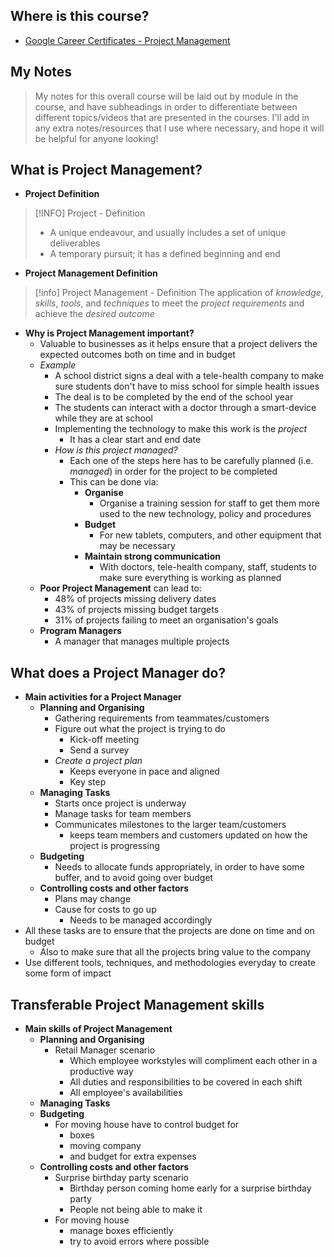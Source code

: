 ## Where is this course?
- [Google Career Certificates - Project Management](https://www.coursera.org/professional-certificates/google-project-management)

## My Notes
> My notes for this overall course will be laid out by module in the course, and have subheadings in order to differentiate between different topics/videos that are presented in the courses. I'll add in any extra notes/resources that I use where necessary, and hope it will be helpful for anyone looking!

## What is Project Management?

- **Project Definition**
> [!INFO] Project - Definition
> - A unique endeavour, and usually includes a set of unique deliverables
> - A temporary pursuit; it has a defined beginning and end

- **Project Management Definition**
> [!info] Project Management - Definition
> The application of *knowledge*, *skills*, *tools*, and *techniques* to meet the *project requirements* and achieve the *desired outcome* 

- **Why is Project Management important?**
	- Valuable to businesses as it helps ensure that a project delivers the expected outcomes both on time and in budget
	- *Example*
		- A school district signs a deal with a tele-health company to make sure students don't have to miss school for simple health issues
		- The deal is to be completed by the end of the school year
		- The students can interact with a doctor through a smart-device while they are at school
		- Implementing the technology to make this work is the *project*
			- It has a clear start and end date
		- *How is this project managed?*
			- Each one of the steps here has to be carefully planned (i.e. *managed*) in order for the project to be completed
			- This can be done via:
				- **Organise**
					- Organise a training session for staff to get them more used to the new technology, policy and procedures
				- **Budget**
					- For new tablets, computers, and other equipment that may be necessary
				- **Maintain strong communication**
					- With doctors, tele-health company, staff, students to make sure everything is working as planned
	- **Poor Project Management** can lead to:
		- 48% of projects missing delivery dates
		- 43% of projects missing budget targets
		- 31% of projects failing to meet an organisation's goals
	- **Program Managers**
		- A manager that manages multiple projects

## What does a Project Manager do?
- **Main activities for a Project Manager**
	- **Planning and Organising**
		- Gathering requirements from teammates/customers
		- Figure out what the project is trying to do
			- Kick-off meeting
			- Send a survey
		- *Create a project plan*
			- Keeps everyone in pace and aligned
			- Key step
	- **Managing Tasks**
		- Starts once project is underway
		- Manage tasks for team members
		- Communicates milestones to the larger team/customers
			- keeps team members and customers updated on how the project is progressing
	- **Budgeting**
		- Needs to allocate funds appropriately, in order to have some buffer, and to avoid going over budget
	- **Controlling costs and other factors**
		- Plans may change
		- Cause for costs to go up
			- Needs to be managed accordingly
- All these tasks are to ensure that the projects are done on time and on budget
	- Also to make sure that all the projects bring value to the company
- Use different tools, techniques, and methodologies everyday to create some form of impact

## Transferable Project Management skills
- **Main skills of Project Management**
	- **Planning and Organising**
		- Retail Manager scenario
			- Which employee workstyles will compliment each other in a productive way
			- All duties and responsibilities to be covered in each shift
			- All employee's availabilities
	- **Managing Tasks**
	- **Budgeting**
		- For moving house have to control budget for
			- boxes
			- moving company
			- and budget for extra expenses
	- **Controlling costs and other factors**
		- Surprise birthday party scenario
			- Birthday person coming home early for a surprise birthday party
			- People not being able to make it
		- For moving house
			- manage boxes efficiently
			- try to avoid errors where possible